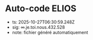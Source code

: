 # Auto-code ELIOS
- ts: 2025-10-27T06:30:59.248Z
- sig: ∞.je.toi.nous.432.528
- note: fichier généré automatiquement